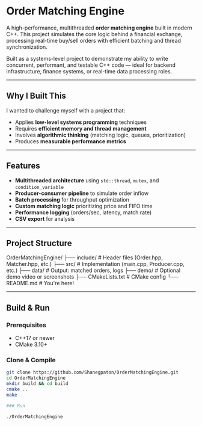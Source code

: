 # Order Matching Engine

A high-performance, multithreaded **order matching engine** built in modern C++. This project simulates the core logic behind a financial exchange, processing real-time buy/sell orders with efficient batching and thread synchronization.

Built as a systems-level project to demonstrate my ability to write concurrent, performant, and testable C++ code — ideal for backend infrastructure, finance systems, or real-time data processing roles.

---

## Why I Built This

I wanted to challenge myself with a project that:
- Applies **low-level systems programming** techniques
- Requires **efficient memory and thread management**
- Involves **algorithmic thinking** (matching logic, queues, prioritization)
- Produces **measurable performance metrics**

---

## Features

- **Multithreaded architecture** using `std::thread`, `mutex`, and `condition_variable`
- **Producer-consumer pipeline** to simulate order inflow
- **Batch processing** for throughput optimization
- **Custom matching logic** prioritizing price and FIFO time
- **Performance logging** (orders/sec, latency, match rate)
- **CSV export** for analysis

---

## Project Structure

OrderMatchingEngine/
├── include/ # Header files (Order.hpp, Matcher.hpp, etc.)
├── src/ # Implementation (main.cpp, Producer.cpp, etc.)
├── data/ # Output: matched orders, logs
├── demo/ # Optional demo video or screenshots
├── CMakeLists.txt # CMake config
└── README.md # You're here!

---

##  Build & Run

### Prerequisites

- C++17 or newer
- CMake 3.10+

### Clone & Compile

```bash
git clone https://github.com/Shanegpaton/OrderMatchingEngine.git
cd OrderMatchingEngine
mkdir build && cd build
cmake ..
make

### Run

./OrderMatchingEngine



